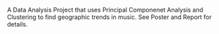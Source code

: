 A Data Analysis Project that uses Principal Componenet Analysis and Clustering to find geographic trends in music. See Poster and Report for details.
